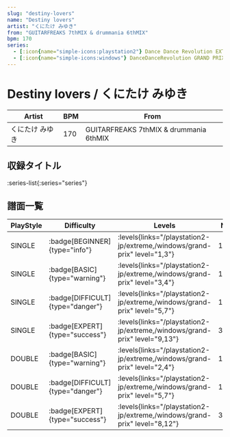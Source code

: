 ```yaml
---
slug: "destiny-lovers"
name: "Destiny lovers"
artist: "くにたけ みゆき"
from: "GUITARFREAKS 7thMIX & drummania 6thMIX"
bpm: 170
series:
  - [:icon{name="simple-icons:playstation2"} Dance Dance Revolution EXTREME :icon{name="flag:jp-4x3"}](/playstation2-jp/extreme)
  - [:icon{name="simple-icons:windows"} DanceDanceRevolution GRAND PRIX (グランプリプレー)](/windows/grand-prix)
---
```


# Destiny lovers / くにたけ みゆき

|Artist|BPM|From|
|------|---|----|
|くにたけ みゆき|170|GUITARFREAKS 7thMIX & drummania 6thMIX|

## 収録タイトル

:series-list{:series="series"}

## 譜面一覧

|PlayStyle|Difficulty|Levels|Notes|Movie|
|---------|----------|------|-----|-----|
|SINGLE| :badge[BEGINNER]{type="info"}| :levels{links="/playstation2-jp/extreme,/windows/grand-prix" level="1,3"}|104/0||
|SINGLE| :badge[BASIC]{type="warning"}| :levels{links="/playstation2-jp/extreme,/windows/grand-prix" level="3,4"}|118/6||
|SINGLE| :badge[DIFFICULT]{type="danger"}| :levels{links="/playstation2-jp/extreme,/windows/grand-prix" level="5,7"}|192/21||
|SINGLE| :badge[EXPERT]{type="success"}| :levels{links="/playstation2-jp/extreme,/windows/grand-prix" level="9,13"}|358/14||
|DOUBLE| :badge[BASIC]{type="warning"}| :levels{links="/playstation2-jp/extreme,/windows/grand-prix" level="2,4"}|115/4||
|DOUBLE| :badge[DIFFICULT]{type="danger"}| :levels{links="/playstation2-jp/extreme,/windows/grand-prix" level="5,7"}|197/14||
|DOUBLE| :badge[EXPERT]{type="success"}| :levels{links="/playstation2-jp/extreme,/windows/grand-prix" level="8,12"}|302/13||
